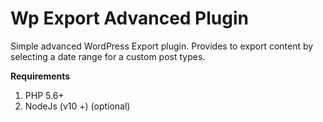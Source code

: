 # Wp Export Advanced Plugin

Simple advanced WordPress Export plugin.
Provides to export content by selecting a date range for a custom post types. 

**Requirements**
 
 1. PHP 5.6+
 2. NodeJs (v10 +) (optional)
